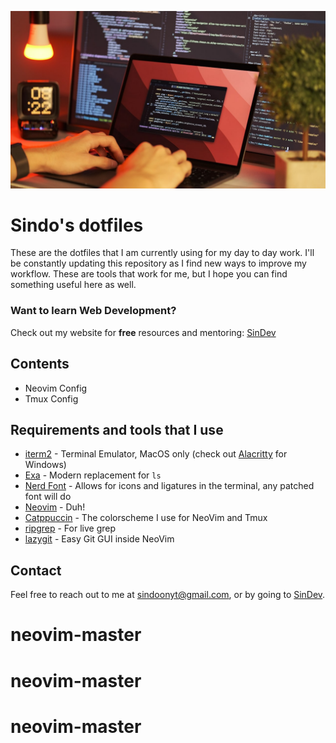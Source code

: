 ![Sindo](/images/sindo.jpg)

# Sindo's dotfiles

These are the dotfiles that I am currently using for my day to day work. I'll be constantly updating this repository as I find new ways to improve my workflow. These are tools that work for me, but I hope you can find something useful here as well.

### Want to learn Web Development?

Check out my website for **free** resources and mentoring: [SinDev](https://sindo.dev)

## Contents

- Neovim Config
- Tmux Config

## Requirements and tools that I use

- [iterm2](https://iterm2.com/) - Terminal Emulator, MacOS only (check out [Alacritty](https://github.com/alacritty/alacritty) for Windows)
- [Exa](https://github.com/ogham/exa) - Modern replacement for `ls`
- [Nerd Font](https://www.nerdfonts.com/) - Allows for icons and ligatures in the terminal, any patched font will do
- [Neovim](https://formulae.brew.sh/formula/neovim) - Duh!
- [Catppuccin](https://github.com/catppuccin/nvim) - The colorscheme I use for NeoVim and Tmux
- [ripgrep](https://github.com/BurntSushi/ripgrep) - For live grep
- [lazygit](https://github.com/jesseduffield/lazygit) - Easy Git GUI inside NeoVim

## Contact

Feel free to reach out to me at sindoonyt@gmail.com, or by going to [SinDev](https://sindo.dev).
# neovim-master
# neovim-master
# neovim-master
